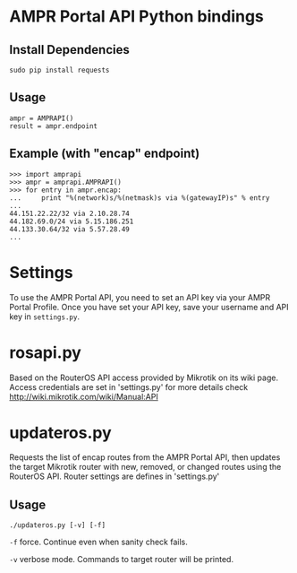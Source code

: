 AMPR Portal API Python bindings
===============================

Install Dependencies
--------------------

    sudo pip install requests

Usage
-----

    ampr = AMPRAPI()
    result = ampr.endpoint

Example (with "encap" endpoint)
-------------------------------

    >>> import amprapi
    >>> ampr = amprapi.AMPRAPI()
    >>> for entry in ampr.encap:
    ...     print "%(network)s/%(netmask)s via %(gatewayIP)s" % entry
    ...
    44.151.22.22/32 via 2.10.28.74
    44.182.69.0/24 via 5.15.186.251
    44.133.30.64/32 via 5.57.28.49
    ...


Settings
========

To use the AMPR Portal API, you need to set an API key via your AMPR Portal
Profile. Once you have set your API key, save your username and API key in
`settings.py`.

rosapi.py
=========
Based on the RouterOS API access provided by Mikrotik on its wiki page.
Access credentials are set in 'settings.py'
for more details check http://wiki.mikrotik.com/wiki/Manual:API

updateros.py
=============

Requests the list of encap routes from the AMPR Portal API, then updates the
target Mikrotik router with new, removed, or changed routes using the RouterOS API.
Router settings are defines in 'settings.py'

Usage
-----

	./updateros.py [-v] [-f]

`-f` force. Continue even when sanity check fails.

`-v` verbose mode. Commands to target router will be printed.
